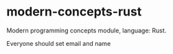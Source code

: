 # modern-concepts-rust
Modern programming concepts module, language: Rust.

Everyone should set email and name